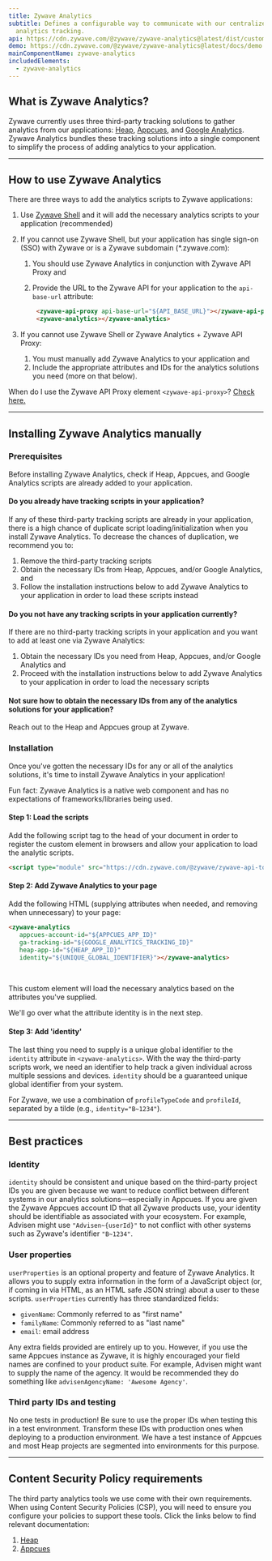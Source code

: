 ```yaml
---
title: Zywave Analytics
subtitle: Defines a configurable way to communicate with our centralized
  analytics tracking.
api: https://cdn.zywave.com/@zywave/zywave-analytics@latest/dist/custom-elements.json
demo: https://cdn.zywave.com/@zywave/zywave-analytics@latest/docs/demo.html
mainComponentName: zywave-analytics
includedElements:
  - zywave-analytics
---
```

## What is Zywave Analytics?

Zywave currently uses three third-party tracking solutions to gather analytics from our applications: [Heap](https://heap.io/), [Appcues](https://www.appcues.com/), and [Google Analytics](https://analytics.google.com). Zywave Analytics bundles these tracking solutions into a single component to simplify the process of adding analytics to your application.

---

## How to use Zywave Analytics

There are three ways to add the analytics scripts to Zywave applications:

1. Use [Zywave Shell](https://booster.zywave.dev/application-framework/components/shell/) and it will add the necessary analytics scripts to your application (recommended)
2. If you cannot use Zywave Shell, but your application has single sign-on (SSO) with Zywave or is a Zywave subdomain (*.zywave.com):

   1. You should use Zywave Analytics in conjunction with Zywave API Proxy and
   2. Provide the URL to the Zywave API for your application to the `api-base-url` attribute: 

      ```html
       <zywave-api-proxy api-base-url="${API_BASE_URL}"></zywave-api-proxy>
       <zywave-analytics></zywave-analytics>
      ```
3. If you cannot use Zywave Shell or Zywave Analytics + Zywave API Proxy:

   1. You must manually add Zywave Analytics to your application and
   2. Include the appropriate attributes and IDs for the analytics solutions you need (more on that below).

<docs-note>When do I use the Zywave API Proxy element `<zywave-api-proxy>`? [Check here.](/application-framework/components/api-proxy/?tab=usage)</docs-note>

---

## Installing Zywave Analytics manually

### Prerequisites

Before installing Zywave Analytics, check if Heap, Appcues, and Google Analytics scripts are already added to your application.

<docs-spacer size="small"></docs-spacer>

#### Do you already have tracking scripts in your application?

If any of these third-party tracking scripts are already in your application, there is a high chance of duplicate script loading/initialization when you install Zywave Analytics. To decrease the chances of duplication, we recommend you to:

1. Remove the third-party tracking scripts
2. Obtain the necessary IDs from Heap, Appcues, and/or Google Analytics, and
3. Follow the installation instructions below to add Zywave Analytics to your application in order to load these scripts instead

<docs-spacer size="small"></docs-spacer>

#### Do you not have any tracking scripts in your application currently?

If there are no third-party tracking scripts in your application and you want to add at least one via Zywave Analytics:

1. Obtain the necessary IDs you need from Heap, Appcues, and/or Google Analytics and
2. Proceed with the installation instructions below to add Zywave Analytics to your application in order to load the necessary scripts

<docs-spacer size="small"></docs-spacer>

#### Not sure how to obtain the necessary IDs from any of the analytics solutions for your application?

Reach out to the Heap and Appcues group at Zywave.

<docs-spacer size="small"></docs-spacer>

### Installation

Once you've gotten the necessary IDs for any or all of the analytics solutions, it's time to install Zywave Analytics in your application!

<docs-note>Fun fact: Zywave Analytics is a native web component and has no expectations of frameworks/libraries being used.</docs-note>

<docs-spacer size="small"></docs-spacer>

#### Step 1: Load the scripts

Add the following script tag to the head of your document in order to register the custom element <zywave-analytics> in browsers and allow your application to load the analytic scripts.

```html
<script type="module" src="https://cdn.zywave.com/@zywave/zywave-api-toolkit-bundle@latest/dist/bundle.js"></script>
```

<docs-spacer size="small"></docs-spacer>

#### Step 2: Add Zywave Analytics to your page

Add the following HTML (supplying attributes when needed, and removing when unnecessary) to your page:

```html
<zywave-analytics 
   appcues-account-id="${APPCUES_APP_ID}" 
   ga-tracking-id="${GOOGLE_ANALYTICS_TRACKING_ID}" 
   heap-app-id="${HEAP_APP_ID}" 
   identity="${UNIQUE_GLOBAL_IDENTIFIER}"></zywave-analytics>
```
<br>

This custom element will load the necessary analytics based on the attributes you've supplied.

We'll go over what the attribute identity is in the next step.

<docs-spacer size="small"></docs-spacer>

#### Step 3: Add 'identity'

The last thing you need to supply is a unique global identifier to the `identity` attribute in `<zywave-analytics>`. With the way the third-party scripts work, we need an identifier to help track a given individual across multiple sessions and devices. `identity` should be a guaranteed unique global identifier from your system.

<docs-note>For Zywave, we use a combination of `profileTypeCode` and `profileId`, separated by a tilde (e.g., `identity="B~1234"`).</docs-note>

---

## Best practices

### Identity

`identity` should be consistent and unique based on the third-party project IDs you are given because we want to reduce conflict between different systems in our analytics solutions—especially in Appcues. If you are given the Zywave Appcues account ID that all Zywave products use, your identity should be identifiable as associated with your ecosystem. For example, Advisen might use `"Advisen~{userId}"` to not conflict with other systems such as Zywave's identifier `"B~1234"`.


<docs-spacer size="small"></docs-spacer>

### User properties

`userProperties` is an optional property and feature of Zywave Analytics. It allows you to supply extra information in the form of a JavaScript object (or, if coming in via HTML, as an HTML safe JSON string) about a user to these scripts. `userProperties` currently has three standardized fields:

* `givenName`: Commonly referred to as "first name"
* `familyName`: Commonly referred to as "last name"
* `email`: email address

Any extra fields provided are entirely up to you. However, if you use the same Appcues instance as Zywave, it is highly encouraged your field names are confined to your product suite. For example, Advisen might want to supply the name of the agency. It would be recommended they do something like `advisenAgencyName: 'Awesome Agency'`.

<docs-spacer size="small"></docs-spacer>

### Third party IDs and testing

No one tests in production! Be sure to use the proper IDs when testing this in a test environment. Transform these IDs with production ones when deploying to a production environment. We have a test instance of Appcues and most Heap projects are segmented into environments for this purpose.

---

## Content Security Policy requirements

The third party analytics tools we use come with their own requirements. When using Content Security Policies (CSP), you will need to ensure you configure your policies to support these tools. Click the links below to find relevant documentation:

1. [Heap](https://developers.heap.io/docs/web#content-security-policy-csp)
2. [Appcues](https://docs.appcues.com/article/234-content-security-policies)
